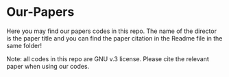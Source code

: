 # Our-Papers

Here you may find our papers codes in this repo. The name of the director is the paper title and you can find the paper citation in the Readme file in the same folder!  

Note: all codes in this repo are GNU v.3 license. Please cite the relevant paper when using our codes.
